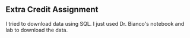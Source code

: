 ## Extra Credit Assignment
I tried to download data using SQL. 
I just used Dr. Bianco's notebook and lab to download the data.

